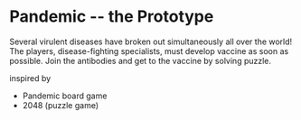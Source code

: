 Pandemic -- the Prototype
=========================

Several virulent diseases have broken out simultaneously all over the world!
The players, disease-fighting specialists, must develop vaccine as soon as possible.
Join the antibodies and get to the vaccine by solving puzzle.


inspired by

- Pandemic board game
- 2048 (puzzle game)
